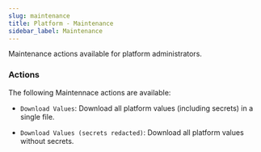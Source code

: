 ```yaml
---
slug: maintenance
title: Platform - Maintenance
sidebar_label: Maintenance
---
```


Maintenance actions available for platform administrators.

### Actions

The following Maintennace actions are available:

- `Download Values`: Download all platform values (including secrets) in a single file.

- `Download Values (secrets redacted)`: Download all platform values without secrets.
